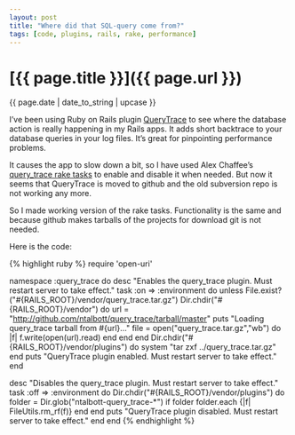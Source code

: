 ```yaml
---
layout: post
title: "Where did that SQL-query come from?"
tags: [code, plugins, rails, rake, performance]
---
```


# [{{ page.title }}]({{ page.url }})

<div class="post_information">
  {{ page.date | date_to_string | upcase }}
</div>

I’ve been using Ruby on Rails plugin [QueryTrace](http://terralien.com/projects/querytrace/ "Terralien - QueryTrace") to see where the database action is really happening in my Rails apps. It adds short backtrace to your database queries in your log files. It’s great for pinpointing performance problems.

It causes the app to slow down a bit, so I have used Alex Chaffee’s [query_trace rake tasks](http://pivots.pivotallabs.com/users/alex/blog/articles/300-rake-query-trace "alex blabs - rake query_trace") to enable and disable it when needed. But now it seems that QueryTrace is moved to github and the old subversion repo is not working any more.

So I made working version of the rake tasks. Functionality is the same and because github makes tarballs of the projects for download git is not needed.

Here is the code:

{% highlight ruby %}
require 'open-uri'

namespace :query_trace do
  desc "Enables the query_trace plugin. Must restart server to take effect."
  task :on => :environment do
    unless File.exist?("#{RAILS_ROOT}/vendor/query_trace.tar.gz")
      Dir.chdir("#{RAILS_ROOT}/vendor") do
        url = "http://github.com/ntalbott/query_trace/tarball/master"
        puts "Loading query_trace tarball from #{url}..."
        file = open("query_trace.tar.gz","wb") do |f|
          f.write(open(url).read)
        end
      end
    end
    Dir.chdir("#{RAILS_ROOT}/vendor/plugins") do
      system "tar zxf ../query_trace.tar.gz"
    end
    puts "QueryTrace plugin enabled. Must restart server to take effect."
  end


  desc "Disables the query_trace plugin. Must restart server to take effect."
  task :off => :environment do
    Dir.chdir("#{RAILS_ROOT}/vendor/plugins") do
      folder = Dir.glob("ntalbott-query_trace-*")
      if folder
        folder.each {|f| FileUtils.rm_rf(f)}
      end
    end
    puts "QueryTrace plugin disabled. Must restart server to take effect."
  end
end
{% endhighlight %}
